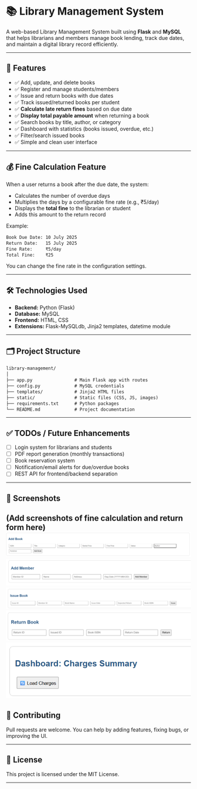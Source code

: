 # 📚 Library Management System

A web-based Library Management System built using **Flask** and **MySQL** that helps librarians and members manage book lending, track due dates, and maintain a digital library record efficiently.

---

## 🚀 Features

* ✅ Add, update, and delete books
* ✅ Register and manage students/members
* ✅ Issue and return books with due dates
* ✅ Track issued/returned books per student
* ✅ **Calculate late return fines** based on due date
* ✅ **Display total payable amount** when returning a book
* ✅ Search books by title, author, or category
* ✅ Dashboard with statistics (books issued, overdue, etc.)
* ✅ Filter/search issued books
* ✅ Simple and clean user interface

---

## 💰 Fine Calculation Feature

When a user returns a book after the due date, the system:

* Calculates the number of overdue days
* Multiplies the days by a configurable fine rate (e.g., ₹5/day)
* Displays the **total fine** to the librarian or student
* Adds this amount to the return record

Example:

```
Book Due Date: 10 July 2025
Return Date:   15 July 2025
Fine Rate:     ₹5/day
Total Fine:    ₹25
```

You can change the fine rate in the configuration settings.

---

## 🛠️ Technologies Used

* **Backend:** Python (Flask)
* **Database:** MySQL
* **Frontend:** HTML, CSS
* **Extensions:** Flask-MySQLdb, Jinja2 templates, datetime module

---

## 🗂️ Project Structure

```
library-management/
│
├── app.py                # Main Flask app with routes
├── config.py             # MySQL credentials
├── templates/            # Jinja2 HTML files
├── static/               # Static files (CSS, JS, images)
├── requirements.txt      # Python packages
└── README.md             # Project documentation
```

---

## ✅ TODOs / Future Enhancements

* [ ] Login system for librarians and students
* [ ] PDF report generation (monthly transactions)
* [ ] Book reservation system
* [ ] Notification/email alerts for due/overdue books
* [ ] REST API for frontend/backend separation

---

## 📸 Screenshots

(Add screenshots of fine calculation and return form here)
![alt text](image1.png)
![alt text](image2.png)
![alt text](image3.png)
![alt text](image4.png)
![alt text](image5.png)
---

## 🤝 Contributing

Pull requests are welcome. You can help by adding features, fixing bugs, or improving the UI.

---

## 📄 License

This project is licensed under the MIT License.

---

